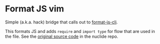 # Format JS vim

Simple (a.k.a. hack) bridge that calls out to [format-js-cli](https://github.com/gillesruppert/format-js-cli).

This formats JS and adds `require` and `import type` for flow that are used in
the file. See the [original source code](https://github.com/facebook/nuclide/tree/master/pkg/nuclide-format-js-base) in the nuclide repo.
